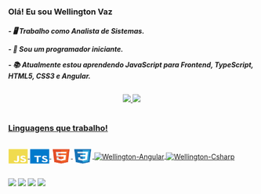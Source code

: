 <h3> Olá! Eu sou Wellington Vaz</h3>
<h5>
   <p> - 🖥️ Trabalho como Analista de Sistemas.</p>
   <p> - 👀 Sou um programador iniciante.</p>
   <p> - 📚 Atualmente estou aprendendo JavaScript para Frontend, TypeScript, HTML5, CSS3 e Angular.</p>
</h5>

##

<div align="center">
   <a href="https://github.com/WellingtonVXavier?tab=following">
      <img height="180em"
         src="https://github-readme-stats.vercel.app/api?username=WellingtonVXavier&show_icons=true&theme=tokyonight&include_all_commits=true&count_private=true" />
      <img height="180em"
         src="https://github-readme-stats.vercel.app/api/top-langs/?username=WellingtonVXavier&layout=compact&langs_count=7&theme=tokyonight" />
</div>
<div style="display: inline_block"><br>
</div>
</div>    
<h3><b>Linguagens que trabalho!</b></h3>   
<div style="display: inline_block"><br>
<img align="center" alt="Wellington-Js" height="30" width="40"
   src="https://raw.githubusercontent.com/devicons/devicon/master/icons/javascript/javascript-plain.svg">
<img align="center" alt="Wellington-Ts" height="30" width="40"
   src="https://raw.githubusercontent.com/devicons/devicon/master/icons/typescript/typescript-plain.svg">
<img align="center" alt="Wellington-HTML" height="30" width="40"
   src="https://raw.githubusercontent.com/devicons/devicon/master/icons/html5/html5-original.svg">
<img align="center" alt="Wellington-CSS" height="30" width="40"
   src="https://raw.githubusercontent.com/devicons/devicon/master/icons/css3/css3-original.svg">
<img align="center" alt="Wellington-Angular" height="30" width="40"
   src="https://cdn.jsdelivr.net/gh/devicons/devicon/icons/angularjs/angularjs-original.svg" />   
<img align="center" alt="Wellington-Csharp" height="30" width="40"
   src="[https://cdn.jsdelivr.net/gh/devicons/devicon/icons/angularjs/angularjs-original.svg](https://cdn.jsdelivr.net/gh/devicons/devicon)](https://img.icons8.com/?size=100&id=Fycm8TUhWmFU&format=png&color=000000)" />

</div>

##

<div>
<a href="https://instagram.com/wellington.vx?igshid=MzMyNGUyNmU2YQ==" target="_blank"><img src="https://img.shields.io/badge/-Instagram-%23E4405F?style=for-the-badge&logo=instagram&logoColor=white"
   target="_blank"><a>
<a href="https://discord.com/channels/@me" target="_blank"><img src="https://img.shields.io/badge/Discord-7289DA?style=for-the-badge&logo=discord&logoColor=white"
   target="_blank"></a>
<a href = "mailto:wellingtonvxavier@gmail.com"><img src="https://img.shields.io/badge/-Gmail-%23333?style=for-the-badge&logo=gmail&logoColor=white" 
   target="_blank"></a>
<a href="https://www.linkedin.com/in/wellington-vaz-xavier-091809220/" target="_blank"><img src="https://img.shields.io/badge/-LinkedIn-%230077B5?style=for-the-badge&logo=linkedin&logoColor=white"
   target="_blank"></a>
</div>

